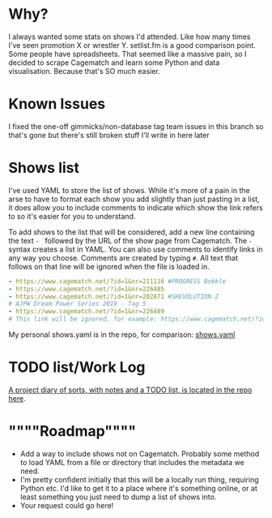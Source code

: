 # Why?
I always wanted some stats on shows I'd attended. Like how many times I've seen promotion X or wrestler Y. setlist.fm is a good comparison point. Some people have spreadsheets. That seemed like a massive pain, so I decided to scrape Cagematch and learn some Python and data visualisation. Because that's SO much easier.

# Known Issues
I fixed the one-off gimmicks/non-database tag team issues in this branch so that's gone but there's still broken stuff I'll write in here later

# Shows list
I've used YAML to store the list of shows. While it's more of a pain in the arse to have to format each show you add slightly than just pasting in a list, it does allow you to include comments to indicate which show the link refers to so it's easier for you to understand.

To add shows to the list that will be considered, add a new line containing the text `- ` followed by the URL of the show page from Cagematch. The `- ` syntax creates a list in YAML. You can also use comments to identify links in any way you choose. Comments are created by typing `#`. All text that follows on that line will be ignored when the file is loaded in.

```yaml
- https://www.cagematch.net/?id=1&nr=211116 #PROGRESS Bokkle
- https://www.cagematch.net/?id=1&nr=226485
- https://www.cagematch.net/?id=1&nr=202871 #SHEVOLUTION 2
# AJPW Dream Power Series 2019 - Tag 5
- https://www.cagematch.net/?id=1&nr=226489
# This link will be ignored, for example: https://www.cagematch.net/?id=1&nr=226480
```

My personal shows.yaml is in the repo, for comparison: [shows.yaml](shows.yaml)

# TODO list/Work Log
[A project diary of sorts, with notes and a TODO list, is located in the repo here](TODOLog.md).

# """"Roadmap""""
- Add a way to include shows not on Cagematch. Probably some method to load YAML from a file or directory that includes the metadata we need.
- I'm pretty confident initially that this will be a locally run thing, requiring Python etc. I'd like to get it to a place where it's something online, or at least something you just need to dump a list of shows into.
- Your request could go here!
